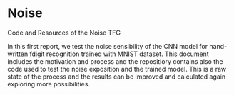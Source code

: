 # Noise
Code and Resources of the Noise TFG

In this first report, we test the noise sensibility of the CNN model for hand-written fdigit recognition trained with MNIST dataset. This document includes the motivation and process and the repositiory contains also the code used to test the noise exposition and the trained model. This is a raw state of the process and the results can be improved and calculated again exploring more possibilities. 
